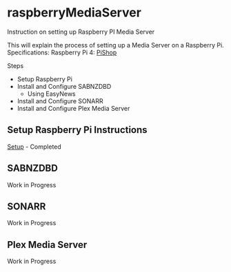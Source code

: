 # raspberryMediaServer
Instruction on setting up Raspberry PI Media Server

This will explain the process of setting up a Media Server on a Raspberry Pi.
Specifications:
Raspberry Pi 4: [PiShop](https://www.pishop.co.za/store/raspberry-pi-4-model-b-4gb)

Steps
- Setup Raspberry Pi
- Install and Configure SABNZDBD
	- Using EasyNews
- Install and Configure SONARR
- Install and Configure Plex Media Server


## Setup Raspberry Pi Instructions
[Setup](setupRasp.md) - Completed

## SABNZDBD
Work in Progress
## SONARR
Work in Progress
## Plex Media Server
Work in Progress


